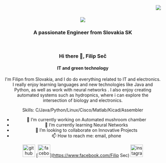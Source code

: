 <img align="right" src="https://visitor-badge.laobi.icu/badge?page_id=salesp07.salesp07" />

<h1 align="center">
    <img src="https://readme-typing-svg.herokuapp.com/?font=Righteous&size=35&center=true&vCenter=true&width=500&height=70&duration=4000&lines=Hi+There!+👋;+I'm+Filip+Seč!;" />
</h1>

<h3 align="center">A passionate Engineer from Slovakia SK</h3>

<br/>

<div align="center">
 

### Hi there 👋, Filip Seč
#### IT and green technology
I'm Filipn from Slovakia, and I do do everything related to IT and electronics. I really enjoy learning languages and new technologies like Java and Python, as well as work with neural networks . I also enjoy creating automated systems such as hydropnics, where i can explore the intersection of biology and electronics.

Skills: C/Java/Python/Linux/Cisco/Matlab/Kicad/Assembler

- 🔭 I’m currently working on Automated mushroom chamber 
- 🌱 I’m currently learning Neural Networks 
- 👯 I’m looking to collaborate on Innovative Projects 
- 📫 How to reach me: email, phone  


[<img src='https://cdn.jsdelivr.net/npm/simple-icons@3.0.1/icons/github.svg' alt='github' height='40'>](https://github.com/filip-sec)  [<img src='https://cdn.jsdelivr.net/npm/simple-icons@3.0.1/icons/facebook.svg' alt='facebook' height='40'>](https://www.facebook.com/Filip Sec)  [<img src='https://cdn.jsdelivr.net/npm/simple-icons@3.0.1/icons/instagram.svg' alt='instagram' height='40'>](https://www.instagram.com/we_plants_are_happy_plants_/)  


